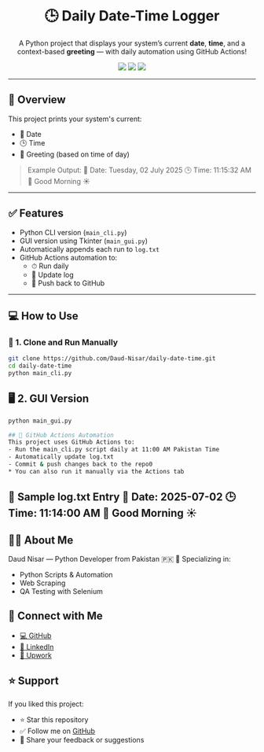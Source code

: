 <h1 align="center">🕒 Daily Date-Time Logger</h1>

<p align="center">
  A Python project that displays your system’s current <strong>date</strong>, <strong>time</strong>, and a context-based <strong>greeting</strong> — with daily automation using GitHub Actions!
</p>

<p align="center">
  <img src="https://img.shields.io/badge/Language-Python-blue?style=flat-square">
  <img src="https://img.shields.io/github/last-commit/Daud-Nisar/daily-date-time?style=flat-square">
  <img src="https://img.shields.io/github/workflow/status/Daud-Nisar/daily-date-time/🕒%20Daily%20Time%20Logger?style=flat-square">
</p>

---

## 📌 Overview

This project prints your system's current:
- 📅 Date
- 🕒 Time
- 👋 Greeting (based on time of day)

> Example Output:
📅 Date: Tuesday, 02 July 2025
🕒 Time: 11:15:32 AM
👋 Good Morning ☀️


---

## ✅ Features

- Python CLI version (`main_cli.py`)
- GUI version using Tkinter (`main_gui.py`)
- Automatically appends each run to `log.txt`
- GitHub Actions automation to:
  - ⏱ Run daily
  - 💾 Update log
  - 🔄 Push back to GitHub

---

## 💻 How to Use

### 🔧 1. Clone and Run Manually

```bash
git clone https://github.com/Daud-Nisar/daily-date-time.git
cd daily-date-time
python main_cli.py
```
## 🖥️ 2. GUI Version
```bash
python main_gui.py

## 🤖 GitHub Actions Automation
This project uses GitHub Actions to:
- Run the main_cli.py script daily at 11:00 AM Pakistan Time
- Automatically update log.txt
- Commit & push changes back to the repo0
* You can also run it manually via the Actions tab
```
📄 Sample log.txt Entry
📅 Date: 2025-07-02
🕒 Time: 11:14:00 AM
👋 Good Morning ☀️
------------------------------

## 🙋‍♂️ About Me
Daud Nisar — Python Developer from Pakistan 🇵🇰
💼 Specializing in:

- Python Scripts & Automation
- Web Scraping
- QA Testing with Selenium

## 🔗 Connect with Me

- [💻 GitHub](https://github.com/Daud-Nisar)  
- [💼 LinkedIn](https://www.linkedin.com/in/daud-nisar-aa88a9222/)  
- [🧰 Upwork](https://www.upwork.com/freelancers/~0152296150762df3c8?mp_source=share)

## ⭐️ Support

If you liked this project:

- ⭐️ Star this repository  
- ✅ Follow me on [GitHub](https://github.com/Daud-Nisar)  
- 💬 Share your feedback or suggestions


